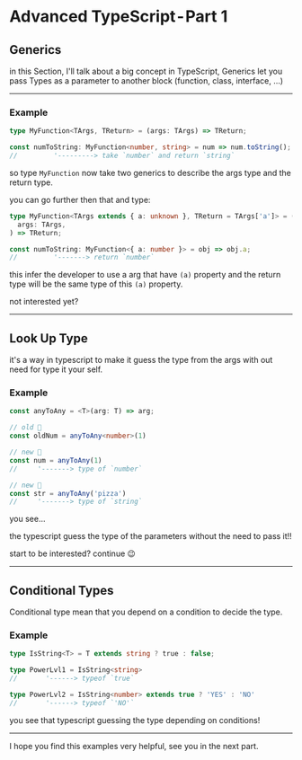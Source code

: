 # Advanced TypeScript - Part 1

## Generics

in this Section, I'll talk about a big concept in TypeScript,
Generics let you pass Types as a parameter to another block (function, class, interface, ...)

---

### Example

```typescript
type MyFunction<TArgs, TReturn> = (args: TArgs) => TReturn;

const numToString: MyFunction<number, string> = num => num.toString();
//         '---------> take `number` and return `string`
```

so type `MyFunction` now take two generics to describe the args type and the return type.

you can go further then that and type:

```typescript
type MyFunction<TArgs extends { a: unknown }, TReturn = TArgs['a']> = (
  args: TArgs,
) => TReturn;

const numToString: MyFunction<{ a: number }> = obj => obj.a;
//         '-------> return `number`
```

this infer the developer to use a arg that have `(a)` property and the return type will be the same type of this `(a)` property.

not interested yet?

---

## Look Up Type

it's a way in typescript to make it guess the type from the args with out need for type it your self.

### Example

```typescript
const anyToAny = <T>(arg: T) => arg;

// old 🤕
const oldNum = anyToAny<number>(1)

// new 🤩
const num = anyToAny(1)
//     '-------> type of `number`

// new 🤩
const str = anyToAny('pizza')
//     '-------> type of `string`
```

you see...

the typescript guess the type of the parameters without the need to pass
it!!

start to be interested? continue 😉

---

## Conditional Types

Conditional type mean that you depend on a condition to decide the type.

### Example

```typescript
type IsString<T> = T extends string ? true : false;

type PowerLvl1 = IsString<string>
//       '------> typeof `true`

type PowerLvl2 = IsString<number> extends true ? 'YES' : 'NO'
//       '------> typeof `'NO'`
```

you see that typescript guessing the type depending on conditions!

---

I hope you find this examples very helpful,
see you in the next part.
